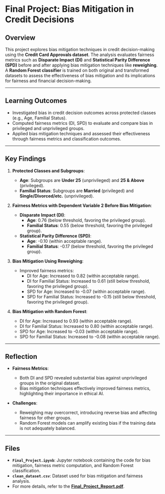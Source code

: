 # Final Project: Bias Mitigation in Credit Decisions

## Overview

This project explores bias mitigation techniques in credit decision-making using the **Credit Card Approvals dataset**. The analysis evaluates fairness metrics such as **Disparate Impact (DI)** and **Statistical Parity Difference (SPD)** before and after applying bias mitigation techniques like **reweighing**. A **Random Forest classifier** is trained on both original and transformed datasets to assess the effectiveness of bias mitigation and its implications for fairness and financial decision-making.

---

## Learning Outcomes
- Investigated bias in credit decision outcomes across protected classes (e.g., Age, Familial Status).
- Computed fairness metrics (DI, SPD) to evaluate and compare bias in privileged and unprivileged groups.
- Applied bias mitigation techniques and assessed their effectiveness through fairness metrics and classification outcomes.

---

## Key Findings

1. **Protected Classes and Subgroups**:
   - **Age**: Subgroups are **Under 25** (unprivileged) and **25 & Above** (privileged).
   - **Familial Status**: Subgroups are **Married** (privileged) and **Single/Divorced/etc.** (unprivileged).

2. **Fairness Metrics with Dependent Variable 2 Before Bias Mitigation**:
   - **Disparate Impact (DI)**:
     - **Age**: 0.76 (below threshold, favoring the privileged group).
     - **Familial Status**: 0.55 (below threshold, favoring the privileged group).
   - **Statistical Parity Difference (SPD)**:
     - **Age**: -0.10 (within acceptable range).
     - **Familial Status**: -0.17 (below threshold, favoring the privileged group).

3. **Bias Mitigation Using Reweighing**:
   - Improved fairness metrics:
     - DI for Age: Increased to 0.82 (within acceptable range).
     - DI for Familial Status: Increased to 0.61 (still below threshold, favoring the privileged group).
     - SPD for Age: Increased to -0.07 (within acceptable range).
     - SPD for Familial Status: Increased to -0.15 (still below threshold, favoring the privileged group).

4. **Bias Mitigation with Random Forest**:
    - DI for Age: Increased to 0.93 (within acceptable range).
    - DI for Familial Status: Increased to 0.80 (within acceptable range).
    - SPD for Age: Increased to -0.03 (within acceptable range).
    - SPD for Familial Status: Increased to -0.08 (within acceptable range).


---

## Reflection

- **Fairness Metrics**:
  - Both DI and SPD revealed substantial bias against unprivileged groups in the original dataset.
  - Bias mitigation techniques effectively improved fairness metrics, highlighting their importance in ethical AI.

- **Challenges**:
  - Reweighing may overcorrect, introducing reverse bias and affecting fairness for other groups.
  - Random Forest models can amplify existing bias if the training data is not adequately balanced.

---

## Files
- **`Final_Project.ipynb`**: Jupyter notebook containing the code for bias mitigation, fairness metric computation, and Random Forest classification.
- **`clean_dataset.csv`**: Dataset used for bias mitigation and fairness analysis.
- For more details, refer to the **[Final_Project_Report.pdf](Final_Project_Report.pdf)**.
